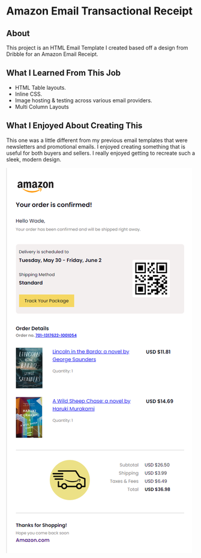 # Amazon Email Transactional Receipt

## About

This project is an HTML Email Template I created based off a design from Dribble for an Amazon Email Receipt.


## What I Learned From This Job

- HTML Table layouts.
- Inline CSS.
- Image hosting & testing across various email providers. 
- Multi Column Layouts  


## What I Enjoyed About Creating This

This one was a little different from my previous email templates that were newsletters and promotional emails. I enjoyed creating something that is useful for both buyers and sellers. I really enjoyed getting to recreate such a sleek, modern design.

![](https://github.com/edwadewards/amazon-email-receipt/blob/main/amazon-email-receipt_.png)
